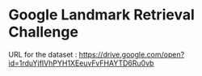 <h1>Google Landmark Retrieval Challenge</h1>

URL for the dataset :
<a href="https://drive.google.com/open?id=1rduYjfIVhPYH1XEeuvFvFHAYTD6Ru0vb">https://drive.google.com/open?id=1rduYjfIVhPYH1XEeuvFvFHAYTD6Ru0vb</a>